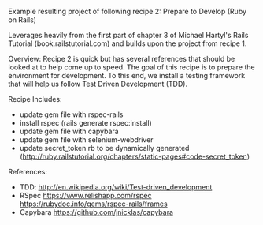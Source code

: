 Example resulting project of following recipe 2: Prepare to Develop (Ruby on Rails)

Leverages heavily from the first part of chapter 3 of Michael Hartyl's Rails Tutorial (book.railstutorial.com)
and builds upon the project from recipe 1.

Overview:
Recipe 2 is quick but has several references that should be looked at to help come up to speed. The goal of this
recipe is to prepare the environment for development. To this end, we install a testing framework that will help
us follow Test Driven Development (TDD).

Recipe Includes:
 - update gem file with rspec-rails
 - install rspec (rails generate rspec:install)
 - update gem file with capybara
 - update gem file with selenium-webdriver
 - update secret_token.rb to be dynamically generated (http://ruby.railstutorial.org/chapters/static-pages#code-secret_token)

References:
 - TDD:
   http://en.wikipedia.org/wiki/Test-driven_development
 - RSpec
   https://www.relishapp.com/rspec
   https://rubydoc.info/gems/rspec-rails/frames
 - Capybara
   https://github.com/jnicklas/capybara